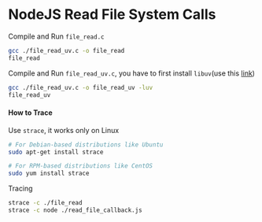 # NodeJS Read File System Calls

Compile and Run `file_read.c`

```bash
gcc ./file_read_uv.c -o file_read
file_read
```

Compile and Run `file_read_uv.c`, you have to first install `libuv`(use this [link](https://github.com/libuv/libuv))
```bash
gcc ./file_read_uv.c -o file_read_uv -luv
file_read_uv
```

#### How to Trace
Use `strace`, it works only on Linux
```bash
# For Debian-based distributions like Ubuntu
sudo apt-get install strace

# For RPM-based distributions like CentOS
sudo yum install strace
```

Tracing
```bash
strace -c ./file_read
strace -c node ./read_file_callback.js
```
